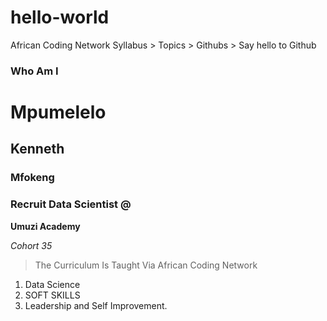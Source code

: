# hello-world
 African Coding Network Syllabus > Topics > Githubs > Say hello to Github
 
 ### Who Am I 

# Mpumelelo
## Kenneth
### Mfokeng

### Recruit Data Scientist @

**Umuzi Academy**

*Cohort 35*

> The Curriculum Is Taught Via African Coding Network


1. Data Science
2. SOFT SKILLS
3. Leadership and Self Improvement.
